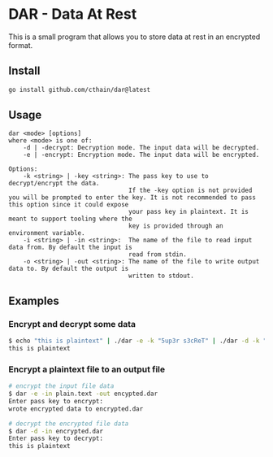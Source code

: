 # DAR - Data At Rest

This is a small program that allows you to store data at rest in an encrypted format.

## Install

```sh
go install github.com/cthain/dar@latest
```

## Usage

```
dar <mode> [options]
where <mode> is one of:
    -d | -decrypt: Decryption mode. The input data will be decrypted.
    -e | -encrypt: Encryption mode. The input data will be encrypted.

Options:
    -k <string> | -key <string>: The pass key to use to decrypt/encrypt the data.
                                 If the -key option is not provided you will be prompted to enter the key. It is not recommended to pass this option since it could expose
                                 your pass key in plaintext. It is meant to support tooling where the
                                 key is provided through an environment variable.
    -i <string> | -in <string>:  The name of the file to read input data from. By default the input is
                                 read from stdin.
    -o <string> | -out <string>: The name of the file to write output data to. By default the output is
                                 written to stdout.
```

## Examples

### Encrypt and decrypt some data

```sh
$ echo "this is plaintext" | ./dar -e -k "5up3r s3cReT" | ./dar -d -k "5up3r s3cReT"
this is plaintext
```

### Encrypt a plaintext file to an output file

```sh
# encrypt the input file data
$ dar -e -in plain.text -out encypted.dar
Enter pass key to encrypt: 
wrote encrypted data to encrypted.dar

# decrypt the encrypted file data
$ dar -d -in encrypted.dar
Enter pass key to decrypt: 
this is plaintext
```
